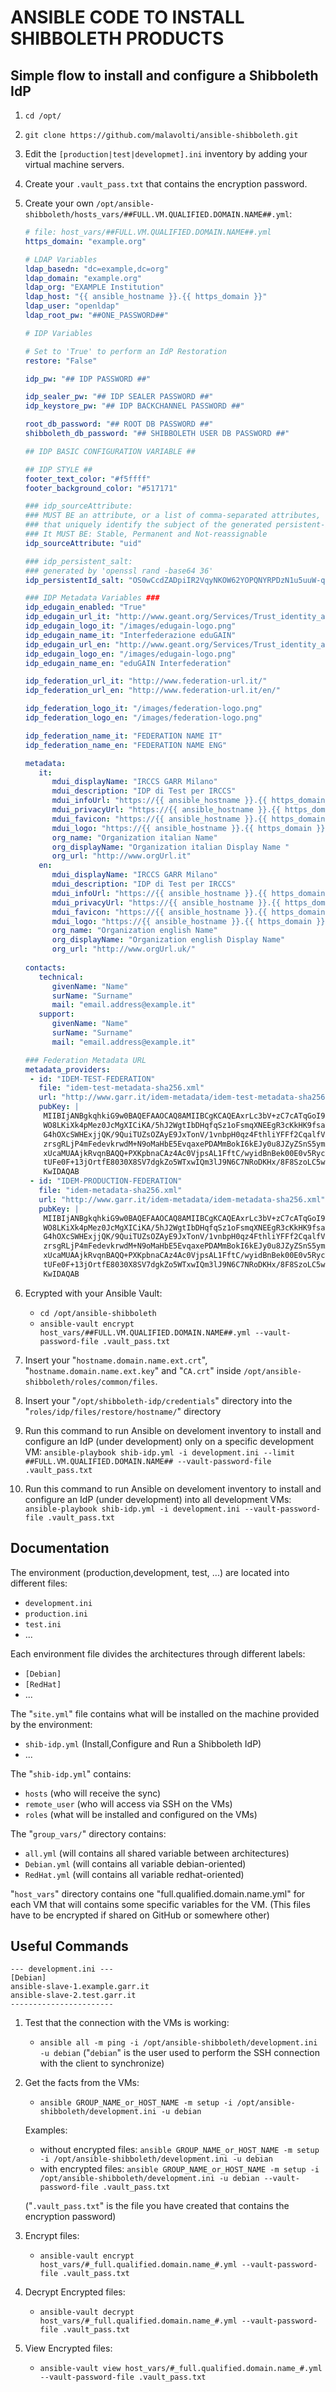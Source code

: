 # ANSIBLE CODE TO INSTALL SHIBBOLETH PRODUCTS

## Simple flow to install and configure a Shibboleth IdP

1. ```cd /opt/```

2. ```git clone https://github.com/malavolti/ansible-shibboleth.git```

3. Edit the ```[production|test|developmet].ini``` inventory by adding your virtual machine servers.

4. Create your ```.vault_pass.txt``` that contains the encryption password.

5. Create your own ```/opt/ansible-shibboleth/hosts_vars/##FULL.VM.QUALIFIED.DOMAIN.NAME##.yml```:
    ```yaml
    # file: host_vars/##FULL.VM.QUALIFIED.DOMAIN.NAME##.yml
    https_domain: "example.org"
    
    # LDAP Variables
    ldap_basedn: "dc=example,dc=org"
    ldap_domain: "example.org"
    ldap_org: "EXAMPLE Institution"
    ldap_host: "{{ ansible_hostname }}.{{ https_domain }}"
    ldap_user: "openldap"
    ldap_root_pw: "##ONE_PASSWORD##"

    # IDP Variables

    # Set to 'True' to perform an IdP Restoration
    restore: "False"

    idp_pw: "## IDP PASSWORD ##"

    idp_sealer_pw: "## IDP SEALER PASSWORD ##"
    idp_keystore_pw: "## IDP BACKCHANNEL PASSWORD ##"

    root_db_password: "## ROOT DB PASSWORD ##"
    shibboleth_db_password: "## SHIBBOLETH USER DB PASSWORD ##"

    ## IDP BASIC CONFIGURATION VARIABLE ##

    ## IDP STYLE ##
    footer_text_color: "#f5ffff"
    footer_background_color: "#517171"

    ### idp_sourceAttribute: 
    ### MUST BE an attribute, or a list of comma-separated attributes, 
    ### that uniquely identify the subject of the generated persistent-id.
    ### It MUST BE: Stable, Permanent and Not-reassignable
    idp_sourceAttribute: "uid"

    ### idp_persistent_salt: 
    ### generated by 'openssl rand -base64 36'
    idp_persistentId_salt: "OS0wCcdZADpiIR2VqyNKOW62YOPQNYRPDzN1u5uuW-qUkynS"

    ### IDP Metadata Variables ###
    idp_edugain_enabled: "True"
    idp_edugain_url_it: "http://www.geant.org/Services/Trust_identity_and_security/eduGAIN"
    idp_edugain_logo_it: "/images/edugain-logo.png"
    idp_edugain_name_it: "Interfederazione eduGAIN"
    idp_edugain_url_en: "http://www.geant.org/Services/Trust_identity_and_security/eduGAIN"
    idp_edugain_logo_en: "/images/edugain-logo.png"
    idp_edugain_name_en: "eduGAIN Interfederation"

    idp_federation_url_it: "http://www.federation-url.it/"
    idp_federation_url_en: "http://www.federation-url.it/en/"

    idp_federation_logo_it: "/images/federation-logo.png"
    idp_federation_logo_en: "/images/federation-logo.png"

    idp_federation_name_it: "FEDERATION NAME IT"
    idp_federation_name_en: "FEDERATION NAME ENG"

    metadata:
       it:
          mdui_displayName: "IRCCS GARR Milano"
          mdui_description: "IDP di Test per IRCCS"
          mdui_infoUrl: "https://{{ ansible_hostname }}.{{ https_domain }}/it/info.html"
          mdui_privacyUrl: "https://{{ ansible_hostname }}.{{ https_domain }}/it/privacy.html"
          mdui_favicon: "https://{{ ansible_hostname }}.{{ https_domain }}/it/favicon.png"
          mdui_logo: "https://{{ ansible_hostname }}.{{ https_domain }}/it/idp-logo.png"
          org_name: "Organization italian Name"
          org_displayName: "Organization italian Display Name "
          org_url: "http://www.orgUrl.it"
       en:
          mdui_displayName: "IRCCS GARR Milano"
          mdui_description: "IDP di Test per IRCCS"
          mdui_infoUrl: "https://{{ ansible_hostname }}.{{ https_domain }}/en/info.html"
          mdui_privacyUrl: "https://{{ ansible_hostname }}.{{ https_domain }}/en/privacy.html"
          mdui_favicon: "https://{{ ansible_hostname }}.{{ https_domain }}/en/favicon.png"
          mdui_logo: "https://{{ ansible_hostname }}.{{ https_domain }}/en/idp-logo.png"
          org_name: "Organization english Name"
          org_displayName: "Organization english Display Name"
          org_url: "http://www.orgUrl.uk/"
       
    contacts:
       technical:
          givenName: "Name"
          surName: "Surname"
          mail: "email.address@example.it"
       support:
          givenName: "Name"
          surName: "Surname"
          mail: "email.address@example.it"

    ### Federation Metadata URL
    metadata_providers:
     - id: "IDEM-TEST-FEDERATION"
       file: "idem-test-metadata-sha256.xml"
       url: "http://www.garr.it/idem-metadata/idem-test-metadata-sha256.xml"
       pubKey: |
        MIIBIjANBgkqhkiG9w0BAQEFAAOCAQ8AMIIBCgKCAQEAxrLc3bV+zC7cATqGoI9R
        WO8LKiXk4pMez0JcMgXICiKA/5hJ2WgtIbDHqfqSz1oFsmqXNEEgR3cKkHK9fsaY
        G4hOXcSWHExjjQK/9QuiTUZsOZAyE9JxTonV/1vnbpH0qz4FthliYFFf2CqalfVH
        zrsgRLjP4mFedevkrwdM+N9oMaHbE5EvqaxePDAMmBokI6kEJy0u8JZyZSnS5ymX
        xUcaMUAAjkRvqnBAQQ+PXKpbnaCAz4Ac0VjpsAL1FftC/wyidBnBek00E0v5RycY
        tUFe0F+13jOrtfE8030X8SV7dgkZo5WTxwIQm3lJ9N6C7NRoDKHx/8F8SzoLC5wJ
        KwIDAQAB
     - id: "IDEM-PRODUCTION-FEDERATION"
       file: "idem-metadata-sha256.xml"
       url: "http://www.garr.it/idem-metadata/idem-metadata-sha256.xml"
       pubKey: |
        MIIBIjANBgkqhkiG9w0BAQEFAAOCAQ8AMIIBCgKCAQEAxrLc3bV+zC7cATqGoI9R
        WO8LKiXk4pMez0JcMgXICiKA/5hJ2WgtIbDHqfqSz1oFsmqXNEEgR3cKkHK9fsaY
        G4hOXcSWHExjjQK/9QuiTUZsOZAyE9JxTonV/1vnbpH0qz4FthliYFFf2CqalfVH
        zrsgRLjP4mFedevkrwdM+N9oMaHbE5EvqaxePDAMmBokI6kEJy0u8JZyZSnS5ymX
        xUcaMUAAjkRvqnBAQQ+PXKpbnaCAz4Ac0VjpsAL1FftC/wyidBnBek00E0v5RycY
        tUFe0F+13jOrtfE8030X8SV7dgkZo5WTxwIQm3lJ9N6C7NRoDKHx/8F8SzoLC5wJ
        KwIDAQAB
    ```
6. Ecrypted with your Ansible Vault:
    * ```cd /opt/ansible-shibboleth```
    * ```ansible-vault encrypt host_vars/##FULL.VM.QUALIFIED.DOMAIN.NAME##.yml --vault-password-file .vault_pass.txt```

7. Insert your "```hostname.domain.name.ext.crt```", "```hostname.domain.name.ext.key```" and "```CA.crt```" inside ```/opt/ansible-shibboleth/roles/common/files```.

8. Insert your "```/opt/shibboleth-idp/credentials```" directory into the "```roles/idp/files/restore/hostname/```" directory

9. Run this command to run Ansible on develoment inventory to install and configure an IdP (under development) only on a specific development VM:
    ```ansible-playbook shib-idp.yml -i development.ini --limit ##FULL.VM.QUALIFIED.DOMAIN.NAME## --vault-password-file .vault_pass.txt```

10. Run this command to run Ansible on develoment inventory to install and configure an IdP (under development) into all development VMs:
    ```ansible-playbook shib-idp.yml -i development.ini --vault-password-file .vault_pass.txt```

## Documentation ##
The environment (production,development, test, ...) are located into different files:
   - ```development.ini```
   - ```production.ini```
   - ```test.ini```
   - ...

Each environment file divides the architectures through different labels:
   - ```[Debian]```
   - ```[RedHat]```
   - ...

The "```site.yml```" file contains what will be installed on the machine provided by the environment:
   - ```shib-idp.yml``` (Install,Configure and Run a Shibboleth IdP)
   - ...

The "```shib-idp.yml```" contains:
   - ```hosts``` (who will receive the sync)
   - ```remote_user``` (who will access via SSH on the VMs)
   - ```roles``` (what will be installed and configured on the VMs)

The "```group_vars/```" directory contains:
   - ```all.yml```      (will contains all shared variable between architectures)
   - ```Debian.yml```   (will contains all variable debian-oriented)
   - ```RedHat.yml```   (will contains all variable redhat-oriented)

"```host_vars```" directory contains one "full.qualified.domain.name.yml" for each VM that will contains some specific variables for the VM. 
(This files have to be encrypted if shared on GitHub or somewhere other)

## Useful Commands ##

```
--- development.ini ---
[Debian]
ansible-slave-1.example.garr.it
ansible-slave-2.test.garr.it
-----------------------
```

1. Test that the connection with the VMs is working:
   * ```ansible all -m ping -i /opt/ansible-shibboleth/development.ini -u debian```
   ("```debian```" is the user used to perform the SSH connection with the client to synchronize)

2. Get the facts from the VMs:
   * ```ansible GROUP_NAME_or_HOST_NAME -m setup -i /opt/ansible-shibboleth/development.ini -u debian```

   Examples:
      * without encrypted files:
         ```ansible GROUP_NAME_or_HOST_NAME -m setup -i /opt/ansible-shibboleth/development.ini -u debian```
      * with encrypted files:
         ```ansible GROUP_NAME_or_HOST_NAME -m setup -i /opt/ansible-shibboleth/development.ini -u debian --vault-password-file .vault_pass.txt```

   ("```.vault_pass.txt```" is the file you have created that contains the encryption password)

3. Encrypt files:
   * ```ansible-vault encrypt host_vars/#_full.qualified.domain.name_#.yml --vault-password-file .vault_pass.txt```

4. Decrypt Encrypted files:
   * ```ansible-vault decrypt host_vars/#_full.qualified.domain.name_#.yml --vault-password-file .vault_pass.txt```

5. View Encrypted files:
   * ```ansible-vault view host_vars/#_full.qualified.domain.name_#.yml --vault-password-file .vault_pass.txt```
